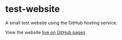 # test-website
A small test website using the GitHub hosting service.

View the website [live on GitHub pages]

[live on GitHub pages]: https://johnrjervis.github.io/
